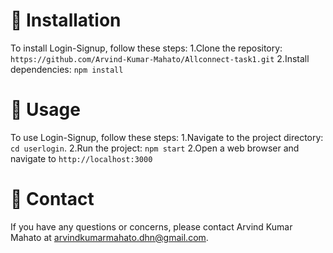 # 📝 Installation

To install Login-Signup, follow these steps:
1.Clone the repository: `https://github.com/Arvind-Kumar-Mahato/Allconnect-task1.git`
2.Install dependencies: `npm install`

# 🚦 Usage

To use  Login-Signup, follow these steps:
1.Navigate to the project directory: `cd userlogin`.
2.Run the project: `npm start`
2.Open a web browser and navigate to `http://localhost:3000`




# 💬 Contact

If you have any questions or concerns, please contact Arvind Kumar Mahato at arvindkumarmahato.dhn@gmail.com.
